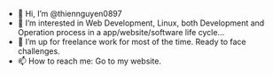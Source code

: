 - 👋 Hi, I’m @thiennguyen0897
- 👀 I’m interested in Web Development, Linux, both Development and Operation process in a app/website/software life cycle...
- 🌱 I’m up for freelance work for most of the time. Ready to face challenges.
- 📫 How to reach me: Go to my website.

<!---
thiennguyen0897/thiennguyen0897 is a ✨ special ✨ repository because its `README.md` (this file) appears on your GitHub profile.
You can click the Preview link to take a look at your changes.
--->
